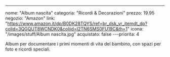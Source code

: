 ---
nome: "Album nascita"
categoria: "Ricordi & Decorazioni"
prezzo: 19.95
negozio: "Amazon"
link: "https://www.amazon.it/dp/B0DK28TQYS/ref=br_dsk_yr_itemdt_dp?colid=3QGQUT8WCNDK0&coliid=I2TN6SMS0FU19C&th=1"
icona: "/images/stuff/Album nascita.jpg"
acquistato: false
---priorita: 4

Album per documentare i primi momenti di vita del bambino, con spazi per foto e ricordi speciali.
